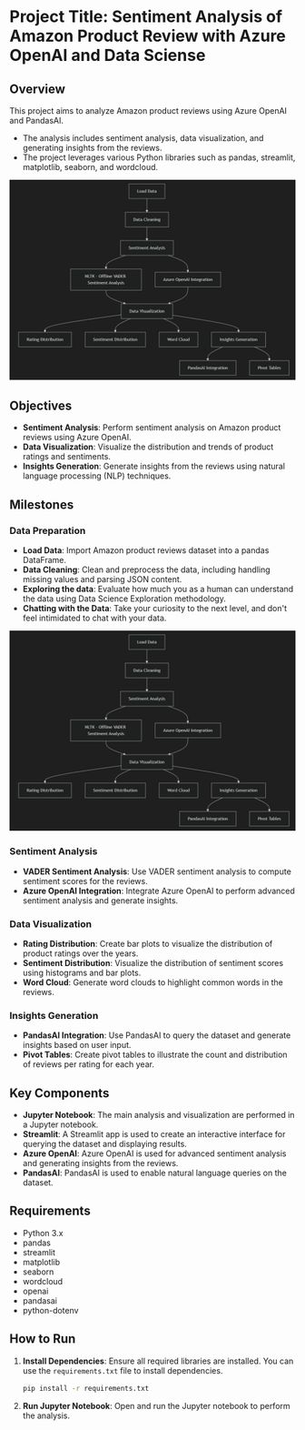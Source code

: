 # Project Title: Sentiment Analysis of Amazon Product Review with Azure OpenAI and Data Sciense
## Overview

This project aims to analyze Amazon product reviews using Azure OpenAI and PandasAI. 

* The analysis includes sentiment analysis, data visualization, and generating insights from the reviews. 
* The project leverages various Python libraries such as pandas, streamlit, matplotlib, seaborn, and wordcloud.

![alt text](images/project_overview.jpg)

## Objectives
- **Sentiment Analysis**: Perform sentiment analysis on Amazon product reviews using Azure OpenAI.
- **Data Visualization**: Visualize the distribution and trends of product ratings and sentiments.
- **Insights Generation**: Generate insights from the reviews using natural language processing (NLP) techniques.

## Milestones
### Data Preparation
- **Load Data**: Import Amazon product reviews dataset into a pandas DataFrame.
- **Data Cleaning**: Clean and preprocess the data, including handling missing values and parsing JSON content.
- **Exploring the data**: Evaluate how much you as a human can understand the data using Data Science Exploration methodology.
- **Chatting with the Data**: Take your curiosity to the next level, and don't feel intimidated to chat with your data.
  
![alt text](images/project_overview.jpg)


### Sentiment Analysis
- **VADER Sentiment Analysis**: Use VADER sentiment analysis to compute sentiment scores for the reviews.
- **Azure OpenAI Integration**: Integrate Azure OpenAI to perform advanced sentiment analysis and generate insights.

### Data Visualization
- **Rating Distribution**: Create bar plots to visualize the distribution of product ratings over the years.
- **Sentiment Distribution**: Visualize the distribution of sentiment scores using histograms and bar plots.
- **Word Cloud**: Generate word clouds to highlight common words in the reviews.

### Insights Generation
- **PandasAI Integration**: Use PandasAI to query the dataset and generate insights based on user input.
- **Pivot Tables**: Create pivot tables to illustrate the count and distribution of reviews per rating for each year.

## Key Components
- **Jupyter Notebook**: The main analysis and visualization are performed in a Jupyter notebook.
- **Streamlit**: A Streamlit app is used to create an interactive interface for querying the dataset and displaying results.
- **Azure OpenAI**: Azure OpenAI is used for advanced sentiment analysis and generating insights from the reviews.
- **PandasAI**: PandasAI is used to enable natural language queries on the dataset.


## Requirements
- Python 3.x
- pandas
- streamlit
- matplotlib
- seaborn
- wordcloud
- openai
- pandasai
- python-dotenv


## How to Run
1. **Install Dependencies**: Ensure all required libraries are installed. You can use the `requirements.txt` file to install dependencies.
   ```bash
   pip install -r requirements.txt

2. **Run Jupyter Notebook**: Open and run the Jupyter notebook to perform the analysis.
